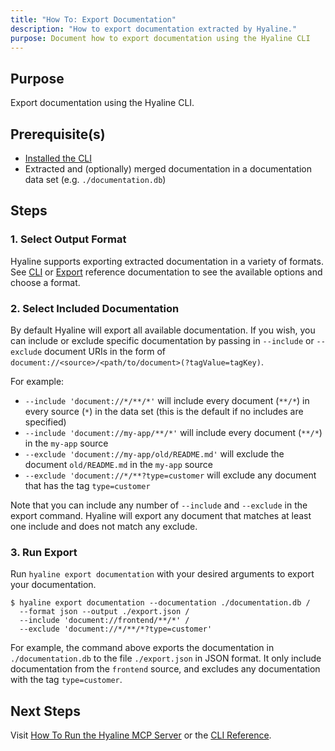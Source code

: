 ```yaml
---
title: "How To: Export Documentation"
description: "How to export documentation extracted by Hyaline."
purpose: Document how to export documentation using the Hyaline CLI
---
```

## Purpose
Export documentation using the Hyaline CLI.

## Prerequisite(s)
* [Installed the CLI](./install-cli.md)
* Extracted and (optionally) merged documentation in a documentation data set (e.g. `./documentation.db`)

## Steps

### 1. Select Output Format
Hyaline supports exporting extracted documentation in a variety of formats. See [CLI](../reference/cli.md) or [Export](../reference/export.md) reference documentation to see the available options and choose a format.

### 2. Select Included Documentation
By default Hyaline will export all available documentation. If you wish, you can include or exclude specific documentation by passing in `--include` or `--exclude` document URIs in the form of `document://<source>/<path/to/document>(?tagValue=tagKey)`.

For example:
- `--include 'document://*/**/*'` will include every document (`**/*`) in every source (`*`) in the data set (this is the default if no includes are specified)
- `--include 'document://my-app/**/*'` will include every document (`**/*`) in the `my-app` source
- `--exclude 'document://my-app/old/README.md'` will exclude the document `old/README.md` in the `my-app` source
- `--exclude 'document://*/**?type=customer` will exclude any document that has the tag `type=customer`

Note that you can include any number of `--include` and `--exclude` in the export command. Hyaline will export any document that matches at least one include and does not match any exclude.

### 3. Run Export
Run `hyaline export documentation` with your desired arguments to export your documentation.

```
$ hyaline export documentation --documentation ./documentation.db /
  --format json --output ./export.json /
  --include 'document://frontend/**/*' /
  --exclude 'document://*/**/*?type=customer'
```
For example, the command above exports the documentation in `./documentation.db` to the file `./export.json` in JSON format. It only include documentation from the `frontend` source, and excludes any documentation with the tag `type=customer`.

## Next Steps
Visit [How To Run the Hyaline MCP Server](./run-mcp.md) or the [CLI Reference](../reference/cli.md).